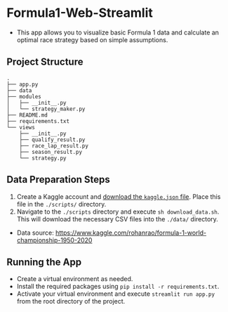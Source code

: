 # Formula1-Web-Streamlit
- This app allows you to visualize basic Formula 1 data and calculate an optimal race strategy based on simple assumptions.

## Project Structure

```
.
├── app.py
├── data
├── modules
│   ├── __init__.py
│   └── strategy_maker.py
├── README.md
├── requirements.txt
└── views
    ├── __init__.py
    ├── qualify_result.py
    ├── race_lap_result.py
    ├── season_result.py
    └── strategy.py
```

## Data Preparation Steps
1. Create a Kaggle account and [download the `kaggle.json` file](https://github.com/Kaggle/kaggle-api#api-credentials). Place this file in the `./scripts/` directory.
2. Navigate to the `./scripts` directory and execute `sh download_data.sh`. This will download the necessary CSV files into the `./data/` directory.
- Data source: https://www.kaggle.com/rohanrao/formula-1-world-championship-1950-2020

## Running the App
- Create a virtual environment as needed.
- Install the required packages using `pip install -r requirements.txt`.
- Activate your virtual environment and execute `streamlit run app.py` from the root directory of the project.